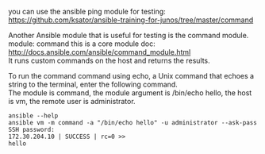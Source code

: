 you can use the ansible ping module for testing: https://github.com/ksator/ansible-training-for-junos/tree/master/command  

Another Ansible module that is useful for testing is the command module.    
module: command
this is a core module 
doc: http://docs.ansible.com/ansible/command_module.html   
It runs custom commands on the host and returns the results.  

To run the command command using echo, a Unix command that echoes a string to the terminal, enter the following command.  
The module is command, the module argument is /bin/echo hello, the host is vm, the remote user is administrator.

```
ansible --help
ansible vm -m command -a "/bin/echo hello" -u administrator --ask-pass
SSH password: 
172.30.204.10 | SUCCESS | rc=0 >>
hello
```

